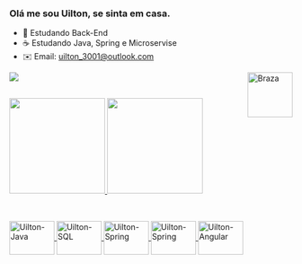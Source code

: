  ### Olá me sou Uilton, se sinta em casa.
 

- 📖 Estudando Back-End
- ☕ Estudando Java, Spring e Microservise
- ✉️ Email: uilton_3001@outlook.com

<div>
  <a href="https://www.linkedin.com/in/uilton-ribeiro/">
    <img src="https://img.shields.io/badge/LinkedIn-0077B5?style=for-the-badge&logo=linkedin&logoColor=white" />
    <img align="right" alt="Braza" height = "80" src=https://github.com/UiltonRibeiro/UiltonRibeiro/assets/125402910/a518c1de-806d-43b7-b6df-46b3ecdabf53/
>
</div>

##
<div>
  <a href="https://github.com/UiltonRibeiro">
  <img height="170em" src="https://github-readme-stats.vercel.app/api?username=UiltonRibeiro&show_icons=true&theme=ayu-mirage"/>
  <img height="170em" src="https://github-readme-stats.vercel.app/api/top-langs/?username=UiltonRibeiro&layout=donut&langs_count=7&theme=ayu-mirage"/>
</div>

##
<div style="display: inline_block">
  <br>
  <img align="center" alt="Uilton-Java" height="60" width="80" src="https://cdn.jsdelivr.net/gh/devicons/devicon/icons/java/java-original-wordmark.svg" />
  <img align="center" alt="Uilton-SQL" height="60" width="80" src="https://cdn.jsdelivr.net/gh/devicons/devicon/icons/postgresql/postgresql-plain-wordmark.svg" />
  <img align="center" alt="Uilton-Spring" height="60" width="80" src="https://cdn.jsdelivr.net/gh/devicons/devicon/icons/spring/spring-original-wordmark.svg" />
  <img align="center" alt="Uilton-Spring" height="60" width="80" src="https://cdn.jsdelivr.net/gh/devicons/devicon/icons/html5/html5-plain-wordmark.svg" />
   <img align="center" alt="Uilton-Angular" height="60" width="80" src="https://cdn.jsdelivr.net/gh/devicons/devicon/icons/angularjs/angularjs-original.svg" />
  
</div>
